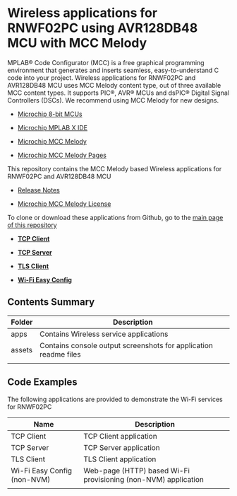# Wireless applications for RNWF02PC using AVR128DB48 MCU with MCC Melody

MPLAB® Code Configurator (MCC) is a free graphical programming environment that generates and inserts seamless, easy-to-understand C code into your project. Wireless applications for RNWF02PC and AVR128DB48 MCU uses MCC Melody content type, out of three available MCC content types. It supports PIC®, AVR® MCUs and dsPIC® Digital Signal Controllers (DSCs). We recommend using MCC Melody for new designs.

- [Microchip 8-bit MCUs](https://www.microchip.com/en-us/products/microcontrollers-and-microprocessors/8-bit-mcus)

- [Microchip MPLAB X IDE](https://www.microchip.com/mplab/mplab-x-ide)

- [Microchip MCC Melody](https://www.microchip.com/en-us/tools-resources/configure/mplab-code-configurator/melody)

- [Microchip MCC Melody Pages](https://onlinedocs.microchip.com/pr/GUID-1F7007B8-9A46-4D03-AEED-650357BA760D-en-US-6/index.html?GUID-FE51EC65-F1F9-431A-9843-46220766800E)


This repository contains the MCC Melody based Wireless applications for RNWF02PC and AVR128DB48 MCU

- [Release Notes](./release_notes.md)

- [Microchip MCC Melody License](./license.md)

To clone or download these applications from Github, go to the [main page of this repository](/../../)

- **[TCP Client](./apps/tcp_client/readme.md)**  

- **[TCP Server](./apps/tcp_server/readme.md)**  

- **[TLS Client](./apps/tls_client/readme.md)**  

- **[Wi-Fi Easy Config](./apps/wifi_easy_config/readme.md)**  

## Contents Summary

|Folder|Description|
|------|-----------|
|apps|Contains Wireless service applications|
|assets|Contains console output screenshots for application readme files|
| | |

## Code Examples

The following applications are provided to demonstrate the Wi-Fi services for RNWF02PC

|Name|Description|
|----|-----------|
|TCP Client|TCP Client application|
|TCP Server|TCP Server application| 
|TLS Client|TLS Client application|
|Wi-Fi Easy Config \(non-NVM\)|Web-page \(HTTP\) based Wi-Fi provisioning \(non-NVM\) application|
| | |